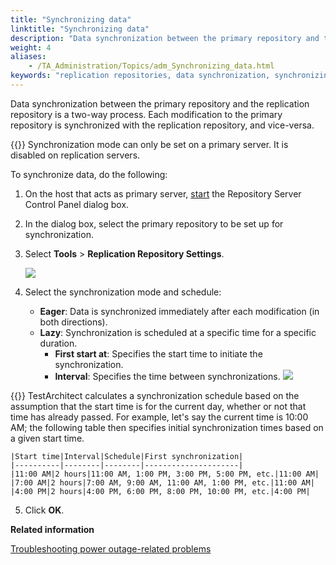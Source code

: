 ```yaml
--- 
title: "Synchronizing data"
linktitle: "Synchronizing data"
description: "Data synchronization between the primary repository and the replication repository is a two-way process. Each modification to the primary repository is synchronized with the replication repository, and vice-versa."
weight: 4
aliases: 
    - /TA_Administration/Topics/adm_Synchronizing_data.html
keywords: "replication repositories, data synchronization, synchronizing data (primary/replication repositories), data synchronization (primary/replication repositories)"
---
```


Data synchronization between the primary repository and the replication repository is a two-way process. Each modification to the primary repository is synchronized with the replication repository, and vice-versa.

{{<important>}} Synchronization mode can only be set on a primary server. It is disabled on replication servers.

To synchronize data, do the following:

1.  On the host that acts as primary server, [start](/TA_Administration/Topics/Repo_server_management_launching.html) the Repository Server Control Panel dialog box.

2.  In the dialog box, select the primary repository to be set up for synchronization.

3.  Select **Tools** \> **Replication Repository Settings**.

    ![](/images/TA_Administration/Images/admin_RS_dlg_replication_9.png)

4.  Select the synchronization mode and schedule:

    -   **Eager**: Data is synchronized immediately after each modification \(in both directions\).
    -   **Lazy**: Synchronization is scheduled at a specific time for a specific duration.
        -   **First start at**: Specifies the start time to initiate the synchronization.
        -   **Interval**: Specifies the time between synchronizations.
    ![](/images/TA_Administration/Images/admin_RS_dlg_replication_10.png)

{{<important>}} TestArchitect calculates a synchronization schedule based on the assumption that the start time is for the current day, whether or not that time has already passed. For example, let's say the current time is 10:00 AM; the following table then specifies initial synchronization times based on a given start time.

    |Start time|Interval|Schedule|First synchronization|
    |----------|--------|--------|---------------------|
    |11:00 AM|2 hours|11:00 AM, 1:00 PM, 3:00 PM, 5:00 PM, etc.|11:00 AM|
    |7:00 AM|2 hours|7:00 AM, 9:00 AM, 11:00 AM, 1:00 PM, etc.|11:00 AM|
    |4:00 PM|2 hours|4:00 PM, 6:00 PM, 8:00 PM, 10:00 PM, etc.|4:00 PM|

5.  Click **OK**.




**Related information**  


[Troubleshooting power outage-related problems](/TA_Administration/Topics/adm_troubleshooting_power_blackout.html)

